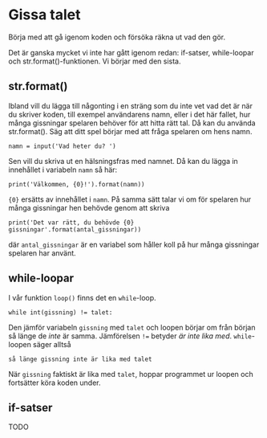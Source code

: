 # Gissa talet

Börja med att gå igenom koden och försöka räkna ut vad den gör.

Det är ganska mycket vi inte har gått igenom redan: if-satser, while-loopar och str.format()-funktionen. Vi börjar med den sista.

## str.format()
Ibland vill du lägga till någonting i en sträng som du inte vet vad det är när du skriver koden, till exempel användarens namn, eller i det här fallet, hur många gissningar spelaren behöver för att hitta rätt tal. Då kan du använda str.format().
Säg att ditt spel börjar med att fråga spelaren om hens namn.

`namn = input('Vad heter du? ')`

Sen vill du skriva ut en hälsningsfras med namnet. Då kan du lägga in innehållet i variabeln `namn` så här:

`print('Välkommen, {0}!').format(namn))`

`{0}` ersätts av innehållet i `namn`.
På samma sätt talar vi om för spelaren hur många gissningar hen behövde genom att skriva

`print('Det var rätt, du behövde {0} gissningar'.format(antal_gissningar))`

där `antal_gissningar` är en variabel som håller koll på hur många gissningar spelaren har använt.

## while-loopar
I vår funktion `loop()` finns det en `while`-loop.

`while int(gissning) != talet:`

Den jämför variabeln `gissning` med `talet` och loopen börjar om från början så länge de *inte* är samma. Jämförelsen `!=` betyder *är inte lika med*. `while`-loopen säger alltså

`så länge gissning inte är lika med talet`

När `gissning` faktiskt är lika med `talet`, hoppar programmet ur loopen och fortsätter köra koden under.

## if-satser
TODO